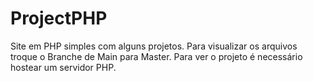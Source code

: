 # ProjectPHP
Site em PHP simples com alguns projetos. Para visualizar os arquivos troque o Branche de Main para Master. Para ver o projeto é necessário hostear um servidor PHP.
